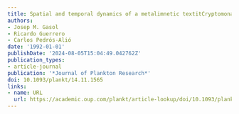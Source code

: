 ```yaml
---
title: Spatial and temporal dynamics of a metalimnetic textitCryptomonas peak
authors:
- Josep M. Gasol
- Ricardo Guerrero
- Carlos Pedrós-Alió
date: '1992-01-01'
publishDate: '2024-08-05T15:04:49.042762Z'
publication_types:
- article-journal
publication: '*Journal of Plankton Research*'
doi: 10.1093/plankt/14.11.1565
links:
- name: URL
  url: https://academic.oup.com/plankt/article-lookup/doi/10.1093/plankt/14.11.1565
---
```

